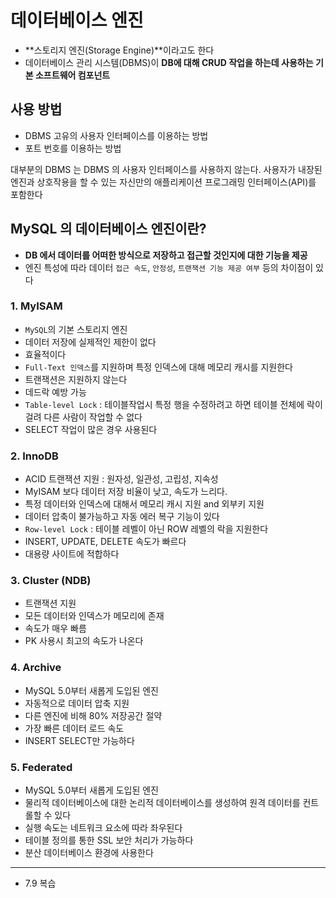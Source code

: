 # 데이터베이스 엔진

* **스토리지 엔진(Storage Engine)**이라고도 한다
* 데이터베이스 관리 시스템(DBMS)이 **DB에 대해 CRUD 작업을 하는데 사용하는 기본 소프트웨어 컴포넌트**

## 사용 방법

* DBMS 고유의 사용자 인터페이스를 이용하는 방법
* 포트 번호를 이용하는 방법

대부분의 DBMS 는 DBMS 의 사용자 인터페이스를 사용하지 않는다. 사용자가 내장된 엔진과 상호작용을 할 수 있는
자신만의 애플리케이션 프로그래밍 인터페이스(API)를 포함한다

## MySQL 의 데이터베이스 엔진이란?

* **DB 에서 데이터를 어떠한 방식으로 저장하고 접근할 것인지에 대한 기능을 제공**
* 엔진 특성에 따라 데이터 `접근 속도`, `안정성`, `트랜잭션 기능 제공 여부` 등의 차이점이 있다

### 1. MyISAM

* `MySQL`의 기본 스토리지 엔진
* 데이터 저장에 실제적인 제한이 없다
* 효율적이다
* `Full-Text 인덱스`를 지원하며 특정 인덱스에 대해 메모리 캐시를 지원한다
* 트랜잭션은 지원하지 않는다
* 데드락 예방 가능
* `Table-level Lock` : 테이블작업시 특정 행을 수정하려고 하면 테이블 전체에 락이 걸려 다른 사람이 작업할 수 없다
* SELECT 작업이 많은 경우 사용된다

### 2. InnoDB

* ACID 트랜잭션 지원 : 원자성, 일관성, 고립성, 지속성
* MyISAM 보다 데이터 저장 비율이 낮고, 속도가 느리다.
* 특정 데이터와 인덱스에 대해서 메모리 캐시 지원 and 외부키 지원
* 데이터 압축이 불가능하고 자동 에러 복구 기능이 있다
* `Row-level Lock` : 테이블 레벨이 아닌 ROW 레벨의 락을 지원한다
* INSERT, UPDATE, DELETE 속도가 빠르다
* 대용량 사이트에 적합하다

### 3. Cluster (NDB)

* 트랜잭션 지원
* 모든 데이터와 인덱스가 메모리에 존재
* 속도가 매우 빠름
* PK 사용시 최고의 속도가 나온다

### 4. Archive

* MySQL 5.0부터 새롭게 도입된 엔진
* 자동적으로 데이터 압축 지원
* 다른 엔진에 비해 80% 저장공간 절약
* 가장 빠른 데이터 로드 속도
* INSERT SELECT만 가능하다

### 5. Federated

* MySQL 5.0부터 새롭게 도입된 엔진
* 물리적 데이터베이스에 대한 논리적 데이터베이스를 생성하여 원격 데이터를 컨트롤할 수 있다
* 실행 속도는 네트워크 요소에 따라 좌우된다
* 테이블 정의를 통한 SSL 보안 처리가 가능하다
* 분산 데이터베이스 환경에 사용한다

- - -
* 7.9 복습